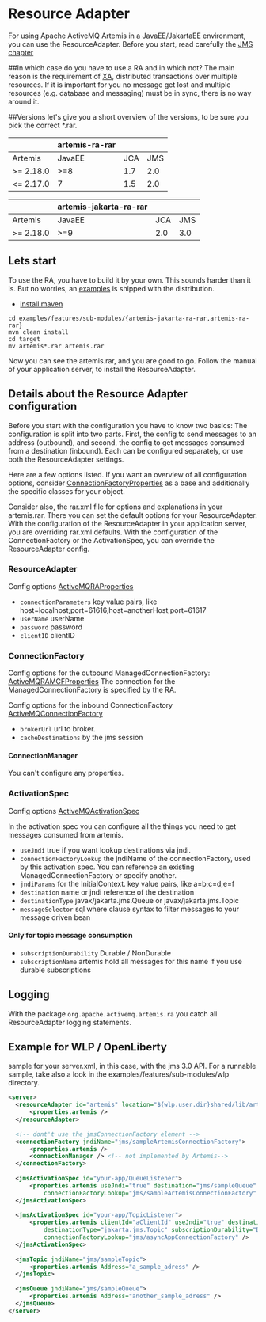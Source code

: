 # Resource Adapter

For using Apache ActiveMQ Artemis in a JavaEE/JakartaEE environment, you can use the ResourceAdapter. Before you 
start, read carefully the [JMS chapter](using-jms.md) 

##In which case do you have to use a RA and in which not?
The main reason is the requirement of 
[XA](https://jakarta.ee/specifications/transactions/2.0/jakarta-transactions-spec-2.0.html), distributed 
transactions over multiple resources. If it is important for you no message get lost and multiple resources (e.g. 
database and messaging) must be in sync, there is no way around it.

##Versions
let's give you a short overview of the versions, to be sure you pick the correct *.rar.

| | artemis-ra-rar   |     |     |
| --------- | ------ | --- | --- |
| Artemis   | JavaEE | JCA | JMS |
| \>= 2.18.0 | \>=8      | 1.7 | 2.0 |
| <= 2.17.0 | 7      | 1.5 | 2.0 |

| | artemis-jakarta-ra-rar | | |
| --- | ------- | --- | --- |
| Artemis | JavaEE | JCA | JMS |
| \>= 2.18.0 | \>=9 | 2.0 | 3.0 |

## Lets start
To use the RA, you have to build it by your own. This sounds harder than it is. But no worries, an 
[examples](examples.md) 
is shipped with the distribution.

* [install maven](https://maven.apache.org/install.html)

```shell
cd examples/features/sub-modules/{artemis-jakarta-ra-rar,artemis-ra-rar}
mvn clean install
cd target
mv artemis*.rar artemis.rar
```
Now you can see the artemis.rar, and you are good to go. Follow the manual of your application server, to install the
ResourceAdapter.

## Details about the Resource Adapter configuration

Before you start with the configuration you have to know two basics: The configuration is split into two 
parts. First, the config to send messages to an address (outbound), and second, the config to get messages consumed 
from a destination (inbound). Each can be configured separately, or use both the ResourceAdapter settings.

Here are a few options listed. If you want an overview of all configuration options, consider
[ConnectionFactoryProperties](https://github.com/apache/activemq-artemis/blob/main/artemis-ra/src/main/java/org/apache/activemq/artemis/ra/ConnectionFactoryProperties.java)
as a base and additionally the specific classes for your object.

Consider also, the rar.xml file for options and explanations in your artemis.rar. There you can set the default options
for your ResourceAdapter. With the configuration of the ResourceAdapter in your application server, you are overriding rar.xml
defaults. With the configuration of the ConnectionFactory or the ActivationSpec, you can override the 
ResourceAdapter config.

### ResourceAdapter
Config options 
[ActiveMQRAProperties](https://github.com/apache/activemq-artemis/blob/main/artemis-ra/src/main/java/org/apache/activemq/artemis/ra/ActiveMQRAProperties.java)

- `connectionParameters` key value pairs, like host=localhost;port=61616,host=anotherHost;port=61617
- `userName` userName
- `password` password
- `clientID` clientID

### ConnectionFactory
Config options for the outbound ManagedConnectionFactory:
[ActiveMQRAMCFProperties](https://github.com/apache/activemq-artemis/blob/main/artemis-ra/src/main/java/org/apache/activemq/artemis/ra/ActiveMQRAMCFProperties.java)
The connection for the ManagedConnectionFactory is specified by the RA.

Config options for the inbound ConnectionFactory
[ActiveMQConnectionFactory](https://github.com/apache/activemq-artemis/blob/main/artemis-jms-client/src/main/java/org/apache/activemq/artemis/jms/client/ActiveMQConnectionFactory.java)
- `brokerUrl` url to broker.
- `cacheDestinations` by the jms session
#### ConnectionManager
You can't configure any properties.
### ActivationSpec
Config options 
[ActiveMQActivationSpec](https://github.com/apache/activemq-artemis/blob/main/artemis-ra/src/main/java/org/apache/activemq/artemis/ra/inflow/ActiveMQActivationSpec.java)

In the activation spec you can configure all the things you need to get messages consumed from artemis.
- `useJndi` true if you want lookup destinations via jndi.
- `connectionFactoryLookup` the jndiName of the connectionFactory, used by this activation spec. You can reference 
  an existing ManagedConnectionFactory or specify another.
- `jndiParams` for the InitialContext. key value pairs, like a=b;c=d;e=f
- `destination` name or jndi reference of the destination
- `destinationType` javax/jakarta.jms.Queue or javax/jakarta.jms.Topic
- `messageSelector` sql where clause syntax to filter messages to your message driven bean
#### Only for topic message consumption
- `subscriptionDurability` Durable / NonDurable
- `subscriptionName` artemis hold all messages for this name if you use durable subscriptions 

## Logging
With the package `org.apache.activemq.artemis.ra` you catch all ResourceAdapter logging statements.

## Example for WLP / OpenLiberty
sample for your server.xml, in this case, with the jms 3.0 API. For a runnable sample, take also a look in the 
examples/features/sub-modules/wlp directory. 
```xml
<server>
  <resourceAdapter id="artemis" location="${wlp.user.dir}shared/lib/artemis.rar">
      <properties.artemis />
  </resourceAdapter>
  
  <!-- dont't use the jmsConnectionFactory element -->
  <connectionFactory jndiName="jms/sampleArtemisConnectionFactory">
      <properties.artemis />
      <connectionManager /> <!-- not implemented by Artemis-->
  </connectionFactory>
  
  <jmsActivationSpec id="your-app/QueueListener">
      <properties.artemis useJndi="true" destination="jms/sampleQueue" destinationType="jakarta.jms.Queue"
          connectionFactoryLookup="jms/sampleArtemisConnectionFactory" />
  </jmsActivationSpec>
  
  <jmsActivationSpec id="your-app/TopicListener">
      <properties.artemis clientId="aClientId" useJndi="true" destination="jms/sampleTopic"
          destinationType="jakarta.jms.Topic" subscriptionDurability="Durable" subscriptionName="sampleDurableSubscriberName"
          connectionFactoryLookup="jms/asyncAppConnectionFactory" />
  </jmsActivationSpec>
  
  <jmsTopic jndiName="jms/sampleTopic">
      <properties.artemis Address="a_sample_adress" />
  </jmsTopic>
  
  <jmsQueue jndiName="jms/sampleQueue">
      <properties.artemis Address="another_sample_adress" />
  </jmsQueue>
</server>
```